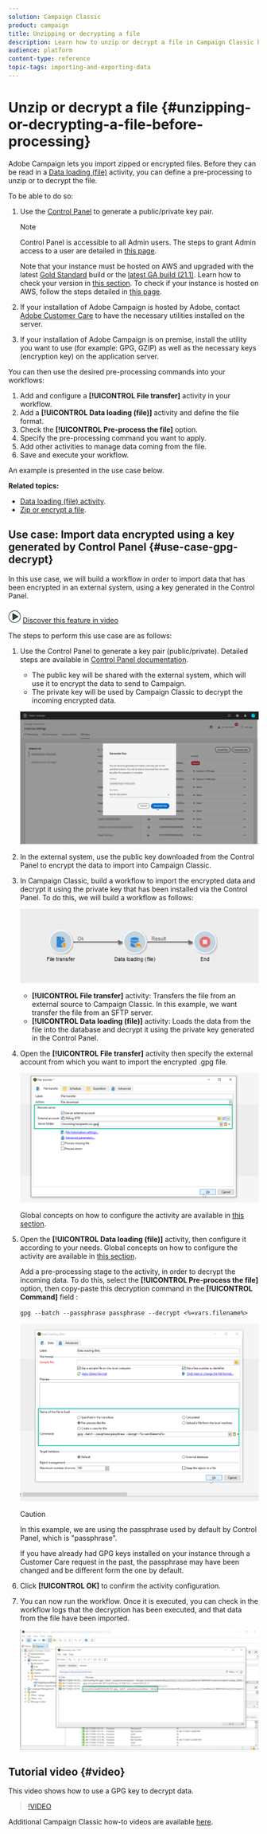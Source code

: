 ```yaml
---
solution: Campaign Classic
product: campaign
title: Unzipping or decrypting a file
description: Learn how to unzip or decrypt a file in Campaign Classic before processing.
audience: platform
content-type: reference
topic-tags: importing-and-exporting-data
---
```


# Unzip or decrypt a file {#unzipping-or-decrypting-a-file-before-processing}

Adobe Campaign lets you import zipped or encrypted files. Before they can be read in a [Data loading (file)](../../workflow/using/data-loading--file-.md) activity, you can define a pre-processing to unzip or to decrypt the file.

To be able to do so:

1. Use the [Control Panel](https://docs.adobe.com/content/help/en/control-panel/using/instances-settings/gpg-keys-management.html#decrypting-data) to generate a public/private key pair.

    >[!NOTE]
    >
    >Control Panel is accessible to all Admin users. The steps to grant Admin access to a user are detailed in [this page](https://experienceleague.adobe.com/docs/control-panel/using/discover-control-panel/managing-permissions.html?lang=en#discover-control-panel).
    >
    >Note that your instance must be hosted on AWS and upgraded with the latest [Gold Standard](../../rn/using/gs-overview.md) build or the [latest GA build (21.1)](../../rn/using/latest-release.md). Learn how to check your version in [this section](../../platform/using/launching-adobe-campaign.md#getting-your-campaign-version). To check if your instance is hosted on AWS, follow the steps detailed in [this page](https://experienceleague.adobe.com/docs/control-panel/using/faq.html).

1. If your installation of Adobe Campaign is hosted by Adobe, contact [Adobe Customer Care](https://helpx.adobe.com/enterprise/admin-guide.html/enterprise/using/support-for-experience-cloud.ug.html) to have the necessary utilities installed on the server.
1. If your installation of Adobe Campaign is on premise, install the utility you want to use (for example: GPG, GZIP) as well as the necessary keys (encryption key) on the application server.

You can then use the desired pre-processing commands into your workflows:

1. Add and configure a **[!UICONTROL File transfer]** activity in your workflow.
1. Add a **[!UICONTROL Data loading (file)]** activity and define the file format.
1. Check the **[!UICONTROL Pre-process the file]** option.
1. Specify the pre-processing command you want to apply.
1. Add other activities to manage data coming from the file.
1. Save and execute your workflow.

An example is presented in the use case below.

**Related topics:**

* [Data loading (file) activity](../../workflow/using/data-loading--file-.md).
* [Zip or encrypt a file](../../workflow/using/how-to-use-workflow-data.md#zipping-or-encrypting-a-file).

## Use case: Import data encrypted using a key generated by Control Panel {#use-case-gpg-decrypt}

In this use case, we will build a workflow in order to import data that has been encrypted in an external system, using a key generated in the Control Panel.

![](assets/do-not-localize/how-to-video.png) [Discover this feature in video](#video)

The steps to perform this use case are as follows:

1. Use the Control Panel to generate a key pair (public/private). Detailed steps are available in [Control Panel documentation](https://docs.adobe.com/content/help/en/control-panel/using/instances-settings/gpg-keys-management.html#decrypting-data).

    * The public key will be shared with the external system, which will use it to  encrypt the data to send to Campaign.
    * The private key will be used by Campaign Classic to decrypt the incoming encrypted data.

    ![](assets/gpg_generate.png)

1. In the external system, use the public key downloaded from the Control Panel to encrypt the data to import into Campaign Classic.

1. In Campaign Classic, build a workflow to import the encrypted data and decrypt it using the private key that has been installed via the Control Panel. To do this, we will build a workflow as follows:

     ![](assets/gpg_import_workflow.png)

    * **[!UICONTROL File transfer]** activity: Transfers the file from an external source to Campaign Classic. In this example, we want transfer the file from an SFTP server.
    * **[!UICONTROL Data loading (file)]** activity: Loads the data from the file into the database and decrypt it using the private key generated in the Control Panel.

1. Open the **[!UICONTROL File transfer]** activity then specify the external account from which you want to import the encrypted .gpg file.

     ![](assets/gpg_key_transfer.png)

     Global concepts on how to configure the activity are available in [this section](../../workflow/using/file-transfer.md).

1. Open the **[!UICONTROL Data loading (file)]** activity, then configure it according to your needs. Global concepts on how to configure the activity are available in [this section](../../workflow/using/data-loading--file-.md).

    Add a pre-processing stage to the activity, in order to decrypt the incoming data. To do this, select the **[!UICONTROL Pre-process the file]** option, then copy-paste this decryption command in the **[!UICONTROL Command]** field :

    `gpg --batch --passphrase passphrase --decrypt <%=vars.filename%>`

     ![](assets/gpg_load.png)

    >[!CAUTION]
    >
    >In this example, we are using the passphrase used by default by Control Panel, which is "passphrase".
    >
    >If you have already had GPG keys installed on your instance through a Customer Care request in the past, the passphrase may have been changed and be different form the one by default.

1. Click **[!UICONTROL OK]** to confirm the activity configuration.

1. You can now run the workflow. Once it is executed, you can check in the workflow logs that the decryption has been executed, and that data from the file have been imported.

    ![](assets/gpg_run.png)

## Tutorial video {#video}

This video shows how to use a GPG key to decrypt data.

>[!VIDEO](https://video.tv.adobe.com/v/36482?quality=12)

Additional Campaign Classic how-to videos are available [here](https://experienceleague.adobe.com/docs/campaign-classic-learn/tutorials/overview.html).
